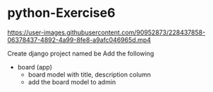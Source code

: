 # python-Exercise6


https://user-images.githubusercontent.com/90952873/228437858-06378437-4892-4a99-8fe8-a9afc046965d.mp4


Create django project named be
Add the following

- board (app)
   - board model with title, description column
   - add the board model to admin
